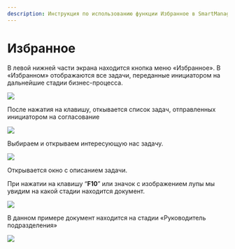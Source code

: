 ```yaml
---
description: Инструкция по использованию функции Избранное в SmartManagere
---
```


# Избранное

В левой нижней части экрана находится кнопка меню «Избранное». В «Избранном» отображаются все задачи, переданные инициатором на дальнейшие стадии бизнес-процесса.

![](<../../.gitbook/assets/0 (102).png>)

После нажатия на клавишу, откывается список задач, отправленных инициатором на согласование

![](<../../.gitbook/assets/1 (121).png>)

Выбираем и открываем интересующую нас задачу.

![](<../../.gitbook/assets/2 (9).png>)

Открывается окно с описанием задачи.

При нажатии на клавишу “**F10**” или значок с изображением лупы мы увидим на какой стадии находится документ.

![](<../../.gitbook/assets/3 (103).png>)

В данном примере документ находится на стадии «Руководитель подразделения»

![](<../../.gitbook/assets/4 (67).png>)
